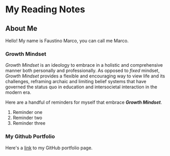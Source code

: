 # My Reading Notes

## About Me
Hello! My name is Faustino Marco, you can call me Marco.

### Growth Mindset

*Growth Mindset* is an ideology to embrace in a holistic and comprehensive manner both personally and professionally.
As opposed to *fixed* mindset, *Growth Mindset* provides a flexible and encouraging way to view life and its challenges, reframing archaic and limiting belief systems that have governed the status quo in education and intersocietal interaction in the modern era.

Here are a handful of reminders for myself that embrace ***Growth Mindset***.

1. Reminder one
2. Reminder two
3. Reminder three

### My Github Portfolio

Here's a [link](https://github.com/faustino-marco) to my GitHub portfolio page.
